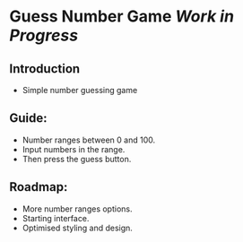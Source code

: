 # Guess Number Game *Work in Progress*

## Introduction
- Simple number guessing game

## Guide:
- Number ranges between 0 and 100.
- Input numbers in the range.
- Then press the guess button.

## Roadmap:
- More number ranges options.
- Starting interface.
- Optimised styling and design.

